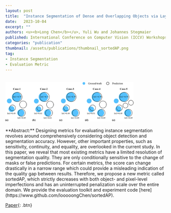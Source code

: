 ```yaml
---
layout: post
title:  "Instance Segmentation of Dense and Overlapping Objects via Layering"
date:   2023-10-04
excerpt: ""
authors: <u><b>Long Chen</b></u>, Yuli Wu and Johannes Stegmaier
published: International Conference on Computer Vision (ICCV) Workshops 2023
categories: "publication"
thumbnail: /assets/publications/thumbnail_sortedAP.png
tag:
- Instance Segmentation
- Evaluation Metric
---
```

<br>
<img src="/assets/publications/sortedAP.png" style="width:80%">
<br><br>
**Abstract:** Designing metrics for evaluating instance segmentation revolves around comprehensively considering object detection and segmentation accuracy. However, other important properties, such as sensitivity, continuity, and equality, are overlooked in the current study. In this paper, we reveal that most existing metrics have a limited resolution of segmentation quality. They are only conditionally sensitive to the change of masks or false predictions. For certain metrics, the score can change drastically in a narrow range which could provide a misleading indication of the quality gap between results. Therefore, we propose a new metric called sortedAP, which strictly decreases with both object- and pixel-level imperfections and has an uninterrupted penalization scale over the entire domain. We provide the evaluation toolkit and experiment code [here](https://www.github.com/looooongChen/sortedAP).

[Paper](https://openaccess.thecvf.com/content/ICCV2023W/BIC/html/Chen_SortedAP_Rethinking_Evaluation_Metrics_for_Instance_Segmentation_ICCVW_2023_paper.html){: .btn}




